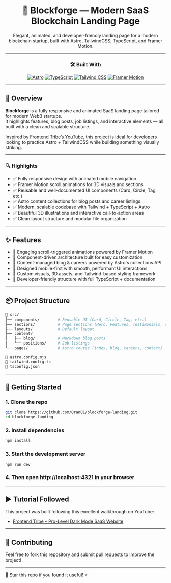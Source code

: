 <div align="center">

# 🚀 Blockforge — Modern SaaS Blockchain Landing Page

Elegant, animated, and developer-friendly landing page for a modern blockchain startup, built with Astro, TailwindCSS, TypeScript, and Framer Motion.

</div>

---

<div align="center">

### 🛠 Built With

[![Astro](https://img.shields.io/badge/Astro-1a1a1a?style=for-the-badge&logo=astro&logoColor=white)](https://astro.build/)
[![TypeScript](https://img.shields.io/badge/TypeScript-3178C6?style=for-the-badge&logo=typescript&logoColor=white)](https://www.typescriptlang.org/)
[![Tailwind CSS](https://img.shields.io/badge/Tailwind_CSS-06B6D4?style=for-the-badge&logo=tailwindcss&logoColor=white)](https://tailwindcss.com/)
[![Framer Motion](https://img.shields.io/badge/Framer_Motion-EF476F?style=for-the-badge&logo=framer&logoColor=white)](https://www.framer.com/motion/)

</div>

---

## 🧠 Overview

**Blockforge** is a fully responsive and animated SaaS landing page tailored for modern Web3 startups.  
It highlights features, blog posts, job listings, and interactive elements — all built with a clean and scalable structure.

Inspired by [Frontend Tribe’s YouTube](https://www.youtube.com/@frontend-tribe), this project is ideal for developers looking to practice Astro + TailwindCSS while building something visually striking.

---

### 🔍 Highlights

- ✅ Fully responsive design with animated mobile navigation
- ✅ Framer Motion scroll animations for 3D visuals and sections
- ✅ Reusable and well-documented UI components (Card, Circle, Tag, etc.)
- ✅ Astro content collections for blog posts and career listings
- ✅ Modern, scalable codebase with Tailwind + TypeScript + Astro
- ✅ Beautiful 3D illustrations and interactive call-to-action areas
- ✅ Clean layout structure and modular file organization

---

## ✨ Features

- 🎯 Engaging scroll-triggered animations powered by Framer Motion
- 🧩 Component-driven architecture built for easy customization
- 📝 Content-managed blog & careers powered by Astro's collections API
- 📱 Designed mobile-first with smooth, performant UI interactions
- 🎨 Custom visuals, 3D assets, and Tailwind-based styling framework
- 🧠 Developer-friendly structure with full TypeScript + documentation

---

## 📦 Project Structure

```bash
📁 src/
├── components/        # Reusable UI (Card, Circle, Tag, etc.)
├── sections/          # Page sections (Hero, Features, Testimonials, etc.)
├── layouts/           # Default layout
├── content/
│   ├── blog/          # Markdown blog posts
│   └── positions/     # Job listings
└── pages/             # Astro routes (index, blog, careers, contact)

📄 astro.config.mjs
📄 tailwind.config.ts
📄 tsconfig.json
```

---

## 🚀 Getting Started

### 1. Clone the repo

```bash
git clone https://github.com/Oran01/blockforge-landing.git
cd blockforge-landing
```

### 2. Install dependencies

```bash
npm install
```

### 3. Start the development server

```bash
npm run dev
```

### 4. Then open http://localhost:4321 in your browser

---

## ▶️ Tutorial Followed

This project was built following this excellent walkthrough on YouTube:

- [Frontend Tribe – Pro-Level Dark Mode SaaS Website](https://www.youtube.com/watch?v=ZFJZiwiYZBc&t=27602s)

---

## 🤝 Contributing

Feel free to fork this repository and submit pull requests to improve the project!

---

🌟 Star this repo if you found it useful! ⭐
